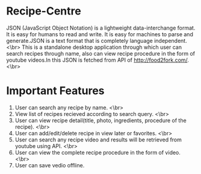 # Recipe-Centre
JSON (JavaScript Object Notation) is a lightweight data-interchange format. It is easy for humans to read and write. It is easy for machines to parse and generate.JSON is a text format that is completely language independent. <\br>
This is a standalone desktop application through which user can search recipes through name, also can view recipe procedure in the form of youtube videos.In this JSON is fetched from API of http://food2fork.com/. <\br>
# Important Features
1. User can search any recipe by name. <\br>
2. View list of recipes recieved according to search query. <\br>
3. User can view recipe detail(title, photo, ingredients, procedure of the recipe). <\br>
4. User can add/edit/delete recipe in view later or favorites. <\br>
5. User can search any recipe video and results will be retrieved from youtube using API. <\br>
6. User can view the complete recipe procedure in the form of video. <\br>
7. User can save vedio offline.

 
